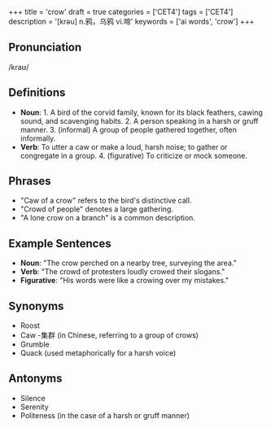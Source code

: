 +++
title = 'crow'
draft = true
categories = ['CET4']
tags = ['CET4']
description = '[krəu] n.鸦，乌鸦 vi.啼'
keywords = ['ai words', 'crow']
+++

## Pronunciation
/kraʊ/

## Definitions
- **Noun**: 1. A bird of the corvid family, known for its black feathers, cawing sound, and scavenging habits. 2. A person speaking in a harsh or gruff manner. 3. (informal) A group of people gathered together, often informally.
- **Verb**: To utter a caw or make a loud, harsh noise; to gather or congregate in a group. 4. (figurative) To criticize or mock someone.

## Phrases
- "Caw of a crow" refers to the bird's distinctive call.
- "Crowd of people" denotes a large gathering.
- "A lone crow on a branch" is a common description.

## Example Sentences
- **Noun**: "The crow perched on a nearby tree, surveying the area."
- **Verb**: "The crowd of protesters loudly crowed their slogans."
- **Figurative**: "His words were like a crowing over my mistakes."

## Synonyms
- Roost
- Caw
-集群 (in Chinese, referring to a group of crows)
- Grumble
- Quack (used metaphorically for a harsh voice)

## Antonyms
- Silence
- Serenity
- Politeness (in the case of a harsh or gruff manner)
